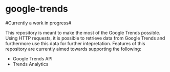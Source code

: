 # google-trends

#Currently a work in progress#

This repository is meant to make the most of the Google Trends possible.  Using HTTP requests, it is possible to retrieve data from
Google Trends and furthermore use this data for further intepretation.  Features of this repository are currently aimed towards
supporting the following:

- Google Trends API
- Trends Analytics

